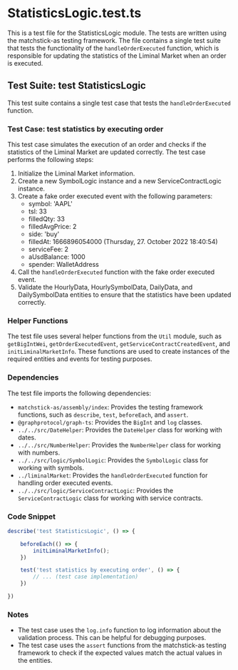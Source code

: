 # StatisticsLogic.test.ts

This is a test file for the StatisticsLogic module. The tests are written using the matchstick-as testing framework. The file contains a single test suite that tests the functionality of the `handleOrderExecuted` function, which is responsible for updating the statistics of the Liminal Market when an order is executed.

## Test Suite: test StatisticsLogic

This test suite contains a single test case that tests the `handleOrderExecuted` function.

### Test Case: test statistics by executing order

This test case simulates the execution of an order and checks if the statistics of the Liminal Market are updated correctly. The test case performs the following steps:

1. Initialize the Liminal Market information.
2. Create a new SymbolLogic instance and a new ServiceContractLogic instance.
3. Create a fake order executed event with the following parameters:
   - symbol: 'AAPL'
   - tsl: 33
   - filledQty: 33
   - filledAvgPrice: 2
   - side: 'buy'
   - filledAt: 1666896054000 (Thursday, 27. October 2022 18:40:54)
   - serviceFee: 2
   - aUsdBalance: 1000
   - spender: WalletAddress
4. Call the `handleOrderExecuted` function with the fake order executed event.
5. Validate the HourlyData, HourlySymbolData, DailyData, and DailySymbolData entities to ensure that the statistics have been updated correctly.

### Helper Functions

The test file uses several helper functions from the `Util` module, such as `getBigIntWei`, `getOrderExecutedEvent`, `getServiceContractCreatedEvent`, and `initLiminalMarketInfo`. These functions are used to create instances of the required entities and events for testing purposes.

### Dependencies

The test file imports the following dependencies:

- `matchstick-as/assembly/index`: Provides the testing framework functions, such as `describe`, `test`, `beforeEach`, and `assert`.
- `@graphprotocol/graph-ts`: Provides the `BigInt` and `log` classes.
- `../../src/DateHelper`: Provides the `DateHelper` class for working with dates.
- `../../src/NumberHelper`: Provides the `NumberHelper` class for working with numbers.
- `../../src/logic/SymbolLogic`: Provides the `SymbolLogic` class for working with symbols.
- `../liminalMarket`: Provides the `handleOrderExecuted` function for handling order executed events.
- `../../src/logic/ServiceContractLogic`: Provides the `ServiceContractLogic` class for working with service contracts.

### Code Snippet

```typescript
describe('test StatisticsLogic', () => {

    beforeEach(() => {
        initLiminalMarketInfo();
    })

    test('test statistics by executing order', () => {
        // ... (test case implementation)
    })

})
```

### Notes

- The test case uses the `log.info` function to log information about the validation process. This can be helpful for debugging purposes.
- The test case uses the `assert` functions from the matchstick-as testing framework to check if the expected values match the actual values in the entities.